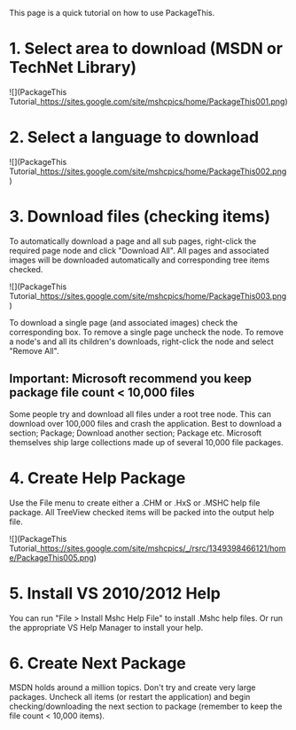 This page is a quick tutorial on how to use PackageThis.

# 1. Select area to download (MSDN or TechNet Library)
![](PackageThis Tutorial_https://sites.google.com/site/mshcpics/home/PackageThis001.png)

# 2. Select a language to download
![](PackageThis Tutorial_https://sites.google.com/site/mshcpics/home/PackageThis002.png)

# 3. Download files (checking items)
To automatically download a page and all sub pages, right-click the required page node and click "Download All". All pages and associated images will be downloaded automatically and corresponding tree items checked. 

![](PackageThis Tutorial_https://sites.google.com/site/mshcpics/home/PackageThis003.png)

To download a single page (and associated images) check the corresponding box.
To remove a single page uncheck the node.
To remove a node's and all its children's downloads, right-click the node and select "Remove All".

## Important: Microsoft recommend you keep package file count < 10,000 files
Some people try and download all files under a root tree node. This can download over 100,000 files and crash the application. Best to download a section; Package; Download another section; Package etc. Microsoft themselves ship large collections made up of several 10,000 file packages.

# 4. Create Help Package
Use the File menu to create either a .CHM or .HxS or .MSHC help file package.
All TreeView checked items will be packed into the output help file.

![](PackageThis Tutorial_https://sites.google.com/site/mshcpics/_/rsrc/1349398466121/home/PackageThis005.png)

# 5. Install VS 2010/2012 Help 
You can run "File > Install Mshc Help File" to install .Mshc help files. Or run the appropriate VS Help Manager to install your help.

# 6. Create Next Package
MSDN holds around a million topics. Don't try and create very large packages. 
Uncheck all items (or restart the application) and begin checking/downloading the next section to package (remember to keep the file count < 10,000 items). 

